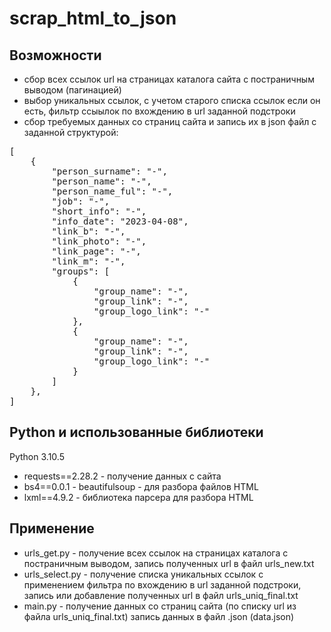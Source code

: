 # scrap_html_to_json

## Возможности
<ul>
<li>сбор всех ссылок url на страницах каталога сайта с постраничным выводом (пагинацией)</li>
<li>выбор уникальных ссылок, с учетом старого списка ссылок если он есть, фильтр ссыылок по вхождению в url заданной подстроки</li>
<li>сбор требуемых данных со страниц сайта и запись их в json файл с заданной структурой:</li>
</ul>
<p></p>
<p></p>
<pre>[<br />    {<br />        "person_surname": "-",<br />        "person_name": "-",<br />        "person_name_ful": "-",<br />        "job": "-",<br />        "short_info": "-",<br />        "info_date": "2023-04-08",<br />        "link_b": "-",<br />        "link_photo": "-",<br />        "link_page": "-",<br />        "link_m": "-",<br />        "groups": [<br />            {<br />                "group_name": "-",<br />                "group_link": "-",<br />                "group_logo_link": "-"<br />            },<br />            {<br />                "group_name": "-",<br />                "group_link": "-",<br />                "group_logo_link": "-"<br />            }<br />        ]<br />    },<br />]</pre>

## Python и использованные библиотеки
Python 3.10.5 
<ul>
<li>requests==2.28.2 - получение данных с сайта</li>
<li>bs4==0.0.1 - beautifulsoup - для разбора файлов HTML</li>
<li>lxml==4.9.2 - библиотека парсера для разбора HTML </li>
</ul>


## Применение
<ul>
<li>urls_get.py - получение всех ссылок на страницах каталога с постраничным выводом, запись полученных url в файл urls_new.txt</li>
<li>urls_select.py - получение списка уникальных ссылок с применением фильтра по вхождению в url заданной подстроки, запись или добавление полученных url в файл urls_uniq_final.txt </li>
<li>main.py - получение данных со страниц сайта (по списку url из файла urls_uniq_final.txt) запись данных в файл .json (data.json)</li>
</ul>